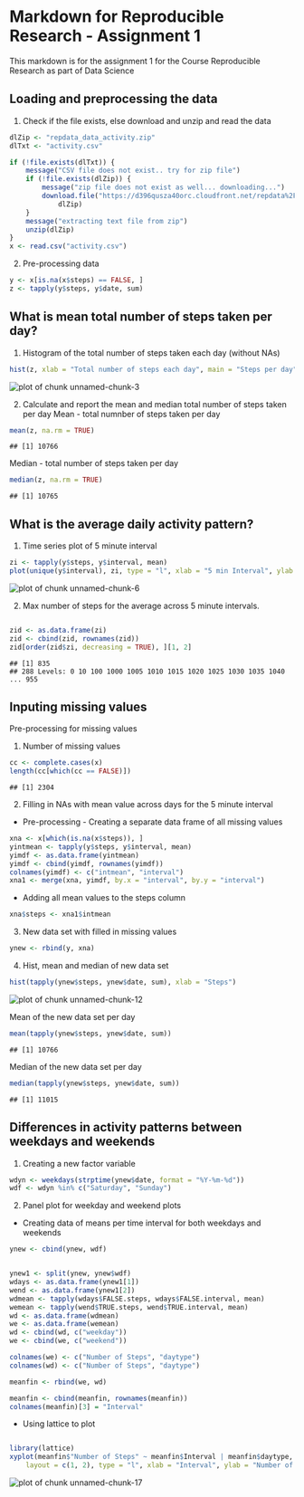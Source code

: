 Markdown for Reproducible Research - Assignment 1
=================================================
 
This markdown is for the assignment 1 for the Course Reproducible Research as part of Data Science

Loading and preprocessing the data
----------------------------------

1.  Check if the file exists, else download and unzip and read the data


```r
dlZip <- "repdata_data_activity.zip"
dlTxt <- "activity.csv"

if (!file.exists(dlTxt)) {
    message("CSV file does not exist.. try for zip file")
    if (!file.exists(dlZip)) {
        message("zip file does not exist as well... downloading...")
        download.file("https://d396qusza40orc.cloudfront.net/repdata%2Fdata%2Factivity.zip", 
            dlZip)
    }
    message("extracting text file from zip")
    unzip(dlZip)
}
x <- read.csv("activity.csv")
```


2.  Pre-processing data


```r
y <- x[is.na(x$steps) == FALSE, ]
z <- tapply(y$steps, y$date, sum)
```


What is mean total number of steps taken per day?
-------------------------------------------------
1.  Histogram of the total number of steps taken each day (without NAs)


```r
hist(z, xlab = "Total number of steps each day", main = "Steps per day")
```

![plot of chunk unnamed-chunk-3](figure/unnamed-chunk-3.png) 

2.  Calculate and report the mean and median total number of steps taken per day
Mean - total numnber of steps taken per day

```r
mean(z, na.rm = TRUE)
```

```
## [1] 10766
```

Median - total number of steps taken per day

```r
median(z, na.rm = TRUE)
```

```
## [1] 10765
```

What is the average daily activity pattern?
-------------------------------------------
1.  Time series plot of 5 minute interval

```r
zi <- tapply(y$steps, y$interval, mean)
plot(unique(y$interval), zi, type = "l", xlab = "5 min Interval", ylab = "Avg steps across all days")
```

![plot of chunk unnamed-chunk-6](figure/unnamed-chunk-6.png) 

2.  Max number of steps for the average across 5 minute intervals.

```r

zid <- as.data.frame(zi)
zid <- cbind(zid, rownames(zid))
zid[order(zid$zi, decreasing = TRUE), ][1, 2]
```

```
## [1] 835
## 288 Levels: 0 10 100 1000 1005 1010 1015 1020 1025 1030 1035 1040 ... 955
```


Inputing missing values
-----------------------

Pre-processing for missing values

1. Number of missing values

```r
cc <- complete.cases(x)
length(cc[which(cc == FALSE)])
```

```
## [1] 2304
```

2. Filling in NAs with mean value across days for the 5 minute interval

- Pre-processing - Creating a separate data frame of all missing values 

```r
xna <- x[which(is.na(x$steps)), ]
yintmean <- tapply(y$steps, y$interval, mean)
yimdf <- as.data.frame(yintmean)
yimdf <- cbind(yimdf, rownames(yimdf))
colnames(yimdf) <- c("intmean", "interval")
xna1 <- merge(xna, yimdf, by.x = "interval", by.y = "interval")
```


- Adding all mean values to the steps column


```r
xna$steps <- xna1$intmean
```


3.  New data set with filled in missing values


```r
ynew <- rbind(y, xna)
```


4.  Hist, mean and median of new data set


```r
hist(tapply(ynew$steps, ynew$date, sum), xlab = "Steps")
```

![plot of chunk unnamed-chunk-12](figure/unnamed-chunk-12.png) 


Mean of the new data set per day


```r
mean(tapply(ynew$steps, ynew$date, sum))
```

```
## [1] 10766
```


Median of the new data set per day


```r
median(tapply(ynew$steps, ynew$date, sum))
```

```
## [1] 11015
```


Differences in activity patterns between weekdays and weekends
--------------------------------------------------------------

1.  Creating a new factor variable

```r
wdyn <- weekdays(strptime(ynew$date, format = "%Y-%m-%d"))
wdf <- wdyn %in% c("Saturday", "Sunday")
```


2. Panel plot for weekday and weekend plots

- Creating data of means per time interval for both weekdays and weekends


```r
ynew <- cbind(ynew, wdf)


ynew1 <- split(ynew, ynew$wdf)
wdays <- as.data.frame(ynew1[1])
wend <- as.data.frame(ynew1[2])
wdmean <- tapply(wdays$FALSE.steps, wdays$FALSE.interval, mean)
wemean <- tapply(wend$TRUE.steps, wend$TRUE.interval, mean)
wd <- as.data.frame(wdmean)
we <- as.data.frame(wemean)
wd <- cbind(wd, c("weekday"))
we <- cbind(we, c("weekend"))

colnames(we) <- c("Number of Steps", "daytype")
colnames(wd) <- c("Number of Steps", "daytype")

meanfin <- rbind(we, wd)

meanfin <- cbind(meanfin, rownames(meanfin))
colnames(meanfin)[3] = "Interval"
```


- Using lattice to plot

```r

library(lattice)
xyplot(meanfin$"Number of Steps" ~ meanfin$Interval | meanfin$daytype, data = meanfin, 
    layout = c(1, 2), type = "l", xlab = "Interval", ylab = "Number of Steps ")
```

![plot of chunk unnamed-chunk-17](figure/unnamed-chunk-17.png) 

```r

```


